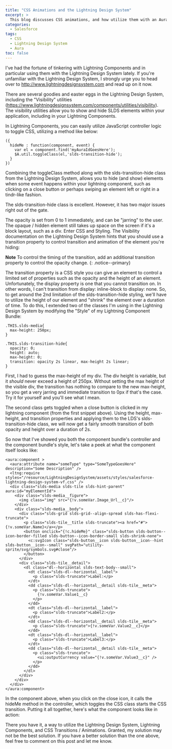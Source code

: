 ```yaml
---
title: "CSS Animations and the Lightning Design System"
excerpt: >
  This blog discusses CSS animations, and how utilize them with an Aura component and the Lightning Design System.
categories:
  - Salesforce
tags:
  - CSS
  - Lightning Design System
  - Aura
toc: false
---
```


I've had the fortune of tinkering with Lightning Components and in particular using them with the Lightning Design System lately.  If you're unfamiliar with the Lightning Design System, I strongly urge you to head over to http://www.lightningdesignsystem.com and read up on it now.

There are several goodies and easter eggs in the Lightning Design System, including the "Visibility" utilities (https://www.lightningdesignsystem.com/components/utilities/visibility).  The visibility utilities allow you to show and hide SLDS elements within your application, including in your Lightning Components.

In Lightning Components, you can easily utilize JavaScript controller logic to toggle CSS, utilizing a method like below:

```
({
  hideMe : function(component, event) {
    var el = component.find('myAuraIdGoesHere');
    $A.util.toggleClass(el,'slds-transition-hide');
  }
})
```

Combining the toggleClass method along with the slds-transition-hide class from the Lightning Design System, allows you to hide (and show) elements when some event happens within your lightning component, such as clicking on a close button or perhaps swiping an element left or right in a tindr-like fashion.

The slds-transition-hide class is excellent. However, it has two major issues right out of the gate.

The opacity is set from 0 to 1 immediately, and can be "jarring" to the user.
The opaque / hidden element still takes up space on the screen if it's a block layout, such as a div.
Enter CSS and Styling.  The Visibility documentation on the Lightning Design System hints that you should use a transition property to control transition and animation of the element you're hiding: 

**Note**  To control the timing of the transition, add an additional transition property to control the opacity change.
{: .notice--primary}

The transition property is a CSS style you can give an element to control a limited set of properties such as the opacity and the height of an element.  Unfortunately, the display property is one that you cannot transition on.  In other words, I can't transition from display: inline-block to display: none.  So, to get around the 2nd limitation of the slds-transition-hide styling, we'll have to utilize the height of our element and "shrink" the element over a duration of time.  To do this, I extended two of the classes I'm using in the Lightning Design System by modifying the "Style" of my Lightning Component Bundle:

```
.THIS.slds-media{
  max-height: 250px;
} 

.THIS.slds-transition-hide{
  opacity: 0;
  height: auto;
  max-height: 0;
  transition: opacity 2s linear, max-height 2s linear;
}
```

First, I had to guess the max-height of my div.  The div height is variable, but it *should* never exceed a height of 250px.  Without setting the max height of the visible div, the transition has nothing to compare to the new max-height, so you get a very jarring and immediate transition to 0px if that's the case.  Try it for yourself and you'll see what I mean.

The second class gets toggled when a close button is clicked in my lightning component (from the first snippet above).  Using the height, max-height, and transition properties and applying them to the LDS's slds-transition-hide class, we will now get a fairly smooth transition of both opacity and height over a duration of 2s.

So now that I've showed you both the component bundle's controller and the component bundle's style, let's take a peek at what the component itself looks like:

```
<aura:component >
  <aura:attribute name="someType" type="SomeTypeGoesHere" description="Some Description" />
  <ltng:require styles="/resource/LightningDesignSystem/assets/styles/salesforce-lightning-design-system-vf.css" />
  <div class="slds-media slds-tile slds-hint-parent" aura:id="myElementId">
    <div class="slds-media__figure">
      <img class="img" src="{!v.someVar.Image_Url__c}"/>
    </div>
    <div class="slds-media__body">
      <div class="slds-grid slds-grid--align-spread slds-has-flexi-truncate">
        <p class="slds-tile__title slds-truncate"><a href="#">{!v.someVar.Name}</a></p>
        <button onclick="{!c.hideMe}" class="slds-button slds-button--icon-border-filled slds-button--icon-border-small slds-shrink-none">
          <c:svgIcon class="slds-button__icon slds-button__icon--hint slds-button__icon--small" svgPath="utility-sprite/svg/symbols.svg#close"/>
        </button>
      </div>
      <div class="slds-tile__detail">
        <dl class="dl--horizontal slds-text-body--small">
          <dt class="slds-dl--horizontal__label">
            <p class="slds-truncate">Label:</p>
          </dt>
          <dd class="slds-dl--horizontal__detail slds-tile__meta">
            <p class="slds-truncate">
              {!v.someVar.Value1__c}
            </p>
          </dd>
          <dt class="slds-dl--horizontal__label">
            <p class="slds-truncate">Label2:</p>
          </dt>
          <dd class="slds-dl--horizontal__detail slds-tile__meta">
            <p class="slds-truncate">{!v.someVar.Value2__c}</p>
          </dd>
          <dt class="slds-dl--horizontal__label">
            <p class="slds-truncate">Label3:</p>
          </dt>
          <dd class="slds-dl--horizontal__detail slds-tile__meta">
            <p class="slds-truncate">
              <ui:outputCurrency value="{!v.someVar.Value3__c}" />
            </p>
          </dd>
        </dl>
      </div>
    </div>
  </div>
</aura:component>
```

In the component above, when you click on the close icon, it calls the hideMe method in the controller, which toggles the CSS class starts the CSS transition.  Putting it all together, here's what the component looks like in action:

There you have it, a way to utilize the Lightning Design System, Lightning Components, and CSS Transitions / Animations.  Granted, my solution may not be the best solution.  If you have a better solution than the one above, feel free to comment on this post and let me know.
